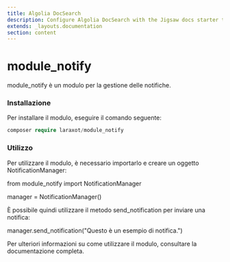 ```yaml
---
title: Algolia DocSearch
description: Configure Algolia DocSearch with the Jigsaw docs starter template
extends: _layouts.documentation
section: content
---
```


# module_notify

module_notify è un modulo per la gestione delle notifiche.

### Installazione

Per installare il modulo, eseguire il comando seguente:

```php
composer require laraxot/module_notify
```

### Utilizzo

Per utilizzare il modulo, è necessario importarlo e creare un oggetto NotificationManager:

from module_notify import NotificationManager

manager = NotificationManager()

È possibile quindi utilizzare il metodo send_notification per inviare una notifica:

manager.send_notification("Questo è un esempio di notifica.")

Per ulteriori informazioni su come utilizzare il modulo, consultare la documentazione completa.